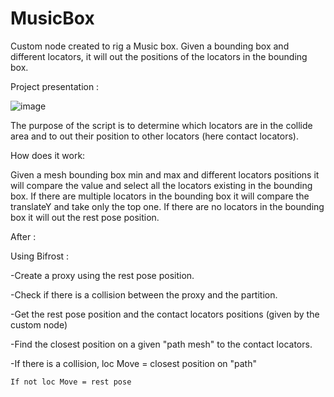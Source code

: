 # MusicBox
Custom node created to rig a Music box. Given a bounding box and different locators, it will out the positions of the locators in the bounding box.

Project presentation :

![image](https://github.com/3DJulietteG/MusicBox/assets/111455565/01521574-4079-4883-a2ab-dea42acfba83)

The purpose of the script is to determine which locators are in the collide area and to out their position to other locators (here contact locators).


How does it work:

Given a mesh bounding box min and max and different locators positions it will compare the value and select all the locators existing in the bounding box.
If there are multiple locators in the bounding box it will compare the translateY and take only the top one.
If there are no locators in the bounding box it will out the rest pose position.

After :

Using Bifrost :

  -Create a proxy using the rest pose position. 
  
  -Check if there is a collision between the proxy and the partition.
  
  -Get the rest pose position and the contact locators positions (given by the custom node)
  
  -Find the closest position on a given "path mesh" to the contact locators.
  
  -If there is a collision, loc Move = closest position on "path"
  
    If not loc Move = rest pose

